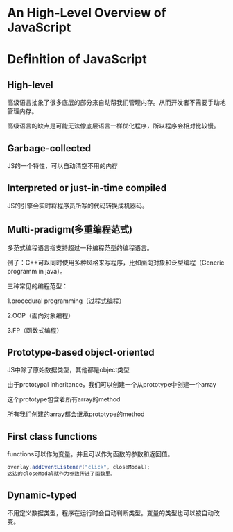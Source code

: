 # An High-Level Overview of JavaScript

# Definition of JavaScript

## High-level

高级语言抽象了很多底层的部分来自动帮我们管理内存。从而开发者不需要手动地管理内存。

高级语言的缺点是可能无法像底层语言一样优化程序，所以程序会相对比较慢。

## Garbage-collected

JS的一个特性，可以自动清空不用的内存

## Interpreted or just-in-time compiled

JS的引擎会实时将程序员所写的代码转换成机器码。

## Multi-pradigm(多重编程范式)

多范式编程语言指支持超过一种编程范型的编程语言。

例子：C++可以同时使用多种风格来写程序，比如面向对象和泛型编程（Generic programm in java）。

三种常见的编程范型：

1.procedural programming（过程式编程）

2.OOP（面向对象编程）

3.FP（函数式编程）

## Prototype-based object-oriented

JS中除了原始数据类型，其他都是object类型

由于prototypal inheritance，我们可以创建一个从prototype中创建一个array

这个prototype包含着所有array的method

所有我们创建的array都会继承prototype的method

## First class functions

functions可以作为变量。并且可以作为函数的参数和返回值。

```java
overlay.addEventListener("click", closeModal);
这边的closeModal就作为参数传进了函数里。
```

## Dynamic-typed

不用定义数据类型，程序在运行时会自动判断类型。变量的类型也可以被自动改变。